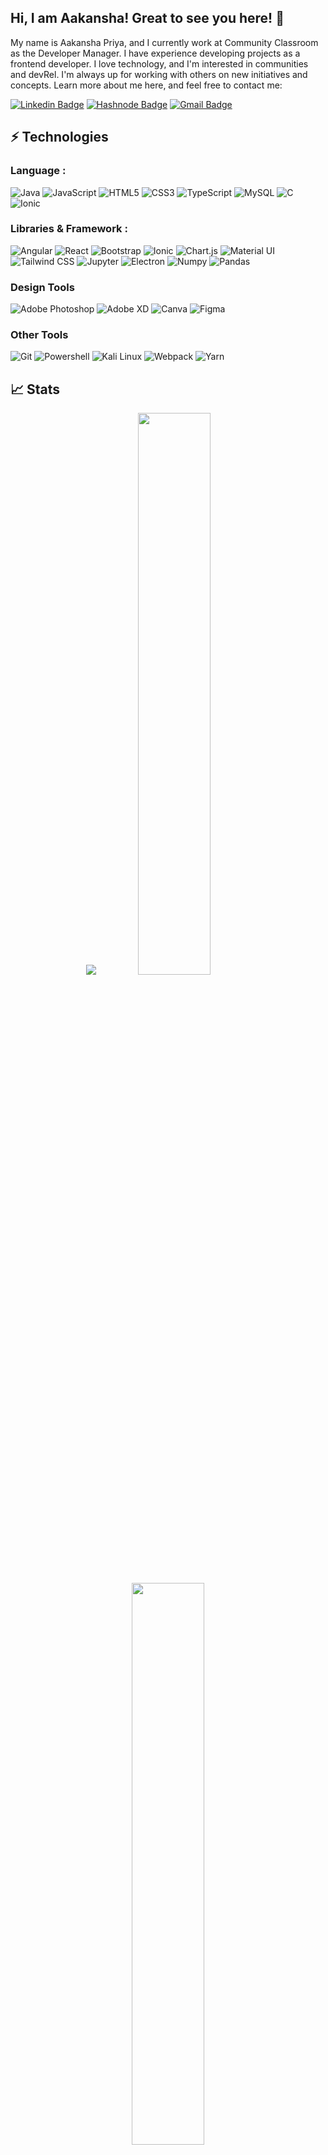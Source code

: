 ## Hi, I am Aakansha! Great to see you here! 👋

My name is Aakansha Priya, and I currently work at Community Classroom as the Developer Manager. I have experience developing projects as a frontend developer. I love technology, and I'm interested in communities and devRel. I'm always up for working with others on new initiatives and concepts. Learn more about me here, and feel free to contact me:

[![Linkedin Badge](https://img.shields.io/badge/-aakanshapriya-blue?style=flat-square&logo=Linkedin&logoColor=white&link=https://www.linkedin.com/in/aakansha-priya-1782b91a0/)](https://www.linkedin.com/in/aakansha-priya-1782b91a0/)
[![Hashnode Badge](https://img.shields.io/badge/-@aakanshapriya-03a57a?style=flat-square&labelColor=000000&logo=Hashnode&link=https://hashnode.com/@AakanshaPriya)](https://hashnode.com/@AakanshaPriya)
[![Gmail Badge](https://img.shields.io/badge/-aakanshapriya2000@gmail.com-c14438?style=flat-square&logo=Gmail&logoColor=white&link=mailto:aakanshapriya2000@gmail.com)](mailto:aakanshapriya2000@gmail.com)

## ⚡ Technologies

### Language :
![Java](https://img.shields.io/badge/-java-E34A86?style=flat-square&logo=java)
![JavaScript](https://img.shields.io/badge/-JavaScript-black?style=flat-square&logo=javascript)
![HTML5](https://img.shields.io/badge/-HTML5-E34F26?style=flat-square&logo=html5&logoColor=white)
![CSS3](https://img.shields.io/badge/-CSS3-1572B6?style=flat-square&logo=css3)
![TypeScript](https://img.shields.io/badge/-TypeScript-007ACC?style=flat-square&logo=typescript)
![MySQL](https://img.shields.io/badge/-MySQL-black?style=flat-square&logo=mysql)
![C](https://img.shields.io/badge/C-00599C?style=for-the-badge&logo=c&logoColor=white)
![Ionic](https://img.shields.io/badge/Ionic-3880FF?style=for-the-badge&logo=ionic&logoColor=white)

### Libraries & Framework :

![Angular](https://img.shields.io/badge/Angular-DD0031?style=for-the-badge&logo=angular&logoColor=white)
![React](https://img.shields.io/badge/-React-black?style=flat-square&logo=react)
![Bootstrap](https://img.shields.io/badge/-Bootstrap-563D7C?style=flat-square&logo=bootstrap)
![Ionic](https://img.shields.io/badge/Ionic-3880FF?style=for-the-badge&logo=ionic&logoColor=white)
![Chart.js](https://img.shields.io/badge/Chart.js-FF6384?style=for-the-badge&logo=chartdotjs&logoColor=white)
![Material UI](https://img.shields.io/badge/Material%20UI-007FFF?style=for-the-badge&logo=mui&logoColor=white)
![Tailwind CSS](https://img.shields.io/badge/Tailwind_CSS-38B2AC?style=for-the-badge&logo=tailwind-css&logoColor=white)
![Jupyter](https://img.shields.io/badge/Jupyter-F37626.svg?&style=for-the-badge&logo=Jupyter&logoColor=white)
![Electron](https://img.shields.io/badge/Electron-2B2E3A?style=for-the-badge&logo=electron&logoColor=9FEAF9)
![Numpy](https://img.shields.io/badge/Numpy-777BB4?style=for-the-badge&logo=numpy&logoColor=white)
![Pandas](https://img.shields.io/badge/Pandas-2C2D72?style=for-the-badge&logo=pandas&logoColor=white)

### Design Tools
![Adobe Photoshop](https://img.shields.io/badge/Adobe%20Photoshop-31A8FF?style=for-the-badge&logo=Adobe%20Photoshop&logoColor=black)
![Adobe XD](https://img.shields.io/badge/Adobe%20XD-470137?style=for-the-badge&logo=Adobe%20XD&logoColor=#FF61F6)
![Canva](https://img.shields.io/badge/Canva-%2300C4CC.svg?&style=for-the-badge&logo=Canva&logoColor=white)
![Figma](https://img.shields.io/badge/Figma-F24E1E?style=for-the-badge&logo=figma&logoColor=white)

### Other Tools
![Git](https://img.shields.io/badge/GIT-E44C30?style=for-the-badge&logo=git&logoColor=white)
![Powershell](https://img.shields.io/badge/powershell-5391FE?style=for-the-badge&logo=powershell&logoColor=white)
![Kali Linux](https://img.shields.io/badge/Kali_Linux-557C94?style=for-the-badge&logo=kali-linux&logoColor=white)
![Webpack](https://img.shields.io/badge/Webpack-8DD6F9?style=for-the-badge&logo=Webpack&logoColor=white)
![Yarn](https://img.shields.io/badge/Yarn-2C8EBB?style=for-the-badge&logo=yarn&logoColor=white)

## 📈 Stats
<p align="center">
	<img src="https://activity-graph.herokuapp.com/graph?username=priyaaakansha&bg_color=0f2d3d&color=1cadfb&line=1cadfb&point=1cadfb&area=true&hide_border=true">

  <img width="48%" src="https://github-readme-stats.vercel.app/api?username=priyaaakansha&show_icons=true&theme=tokyonight" />
  <img width="48%" src="https://github-readme-streak-stats.herokuapp.com/?user=priyaaakansha&theme=tokyonight" />
 
 </p>
 
 ## My Recent Blogs
 
<p align="left">
<a href="https://aakanshapriya.com/my-first-kubecon-experience" title="My First Kubecon Experience"><img src="https://aakanshapriya.com/_next/image?url=https%3A%2F%2Fcdn.hashnode.com%2Fres%2Fhashnode%2Fimage%2Fupload%2Fv1653766498179%2Fsrh0LAA8i.png%3Fw%3D1600%26h%3D840%26fit%3Dcrop%26crop%3Dentropy%26auto%3Dcompress%2Cformat%26format%3Dwebp&w=1920&q=75" alt="My First Kubecon Experience" width="250px" align="left" /></a>
<a href="https://aakanshapriya.com/my-first-kubecon-experience" title="My First Kubecon Experience"><strong>My First Kubecon Experience</strong></a>
<br/>What is Kubecon?<br>It's the flagship conference of the Cloud Native Computing Foundation that brings together top engineers from prominent open source and cloud native communities like Red Hat, Cisco, Salesforce, Google Cloud etc ( PS: the list is huge ) in a unique setting to enhance cloud native computing education.</p>
<br>
<p align="left">
<a href="https://aakanshapriya.com/power-of-tech-communities" title="Power of tech communities"><img src="https://aakanshapriya.com/_next/image?url=https%3A%2F%2Fcdn.hashnode.com%2Fres%2Fhashnode%2Fimage%2Fupload%2Fv1657462844355%2FQvQer035F.png%3Fw%3D1600%26h%3D840%26fit%3Dcrop%26crop%3Dentropy%26auto%3Dcompress%2Cformat%26format%3Dwebp&w=1920&q=75" alt="Power of tech communities" width="250px" align="left" /></a>
<a href="https://aakanshapriya.com/power-of-tech-communities" title="Power of tech communities"><strong>Power of Tech Communities</strong></a>
<br/>What is a Tech Community?<br>Tech community provides the perfect opportunity to network, collaborate, and innovate with individuals that share the same interests as you. Alongside the professional advantages to making connections within the tech community, there are also personal benefits.</p>
<br>
<p align="left">
<a href="https://aakanshapriya.com/20-open-source-programs-and-internships" title="20+ Open Source Programs & Internships"><img src="https://aakanshapriya.com/_next/image?url=https%3A%2F%2Fcdn.hashnode.com%2Fres%2Fhashnode%2Fimage%2Fupload%2Fv1655968163917%2F3y2m30Bp1.jpg%3Fw%3D1600%26h%3D840%26fit%3Dcrop%26crop%3Dentropy%26auto%3Dcompress%2Cformat%26format%3Dwebp&w=1920&q=75" alt="20+ Open Source Programs & Internships" width="250px" align="left" /></a>
<a href="https://aakanshapriya.com/20-open-source-programs-and-internships" title="20+ Open Source Programs & Internships"><strong>20+ Open Source Programs & Internships<strong></a><br>
Hey readers, I have written this blog as a single compilation of all the opportunities in open source and internships. I hope this will be really helpful for all the readers.</p>
<br>
